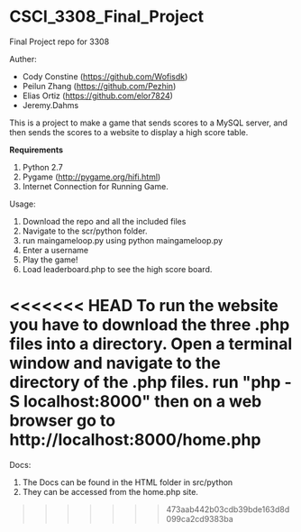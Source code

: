# CSCI_3308_Final_Project

Final Project repo for 3308

Auther: 

+ Cody Constine (https://github.com/Wofisdk)
+ Peilun Zhang (https://github.com/Pezhin)
+ Elias Ortiz (https://github.com/elor7824)
+ Jeremy.Dahms


This is a project to make a game that sends scores to a MySQL server, and then sends the scores to a website to display a high score table.


__Requirements__


1. Python 2.7
2. Pygame (http://pygame.org/hifi.html)
3. Internet Connection for Running Game.
 

Usage:


1. Download the repo and all the included files
2. Navigate to the scr/python folder.
3. run maingameloop.py using python maingameloop.py
4. Enter a username
5. Play the game!
6. Load leaderboard.php to see the high score board.

<<<<<<< HEAD
To run the website you have to download the three .php files into a directory. Open a terminal window and navigate to the directory of the .php files. run "php -S localhost:8000" then on a web browser go to http://localhost:8000/home.php
=======

Docs:

1. The Docs can be found in the HTML folder in src/python
2. They can be accessed from the home.php site.
>>>>>>> 473aab442b03cdb39bde163d8d099ca2cd9383ba
